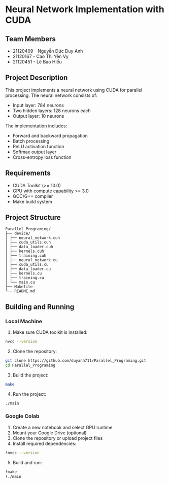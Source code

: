 # Neural Network Implementation with CUDA

## Team Members
- 21120409 - Nguyễn Đức Duy Anh
- 21120167 - Cao Thị Yến Vy
- 21120451 - Lê Bảo Hiếu

## Project Description
This project implements a neural network using CUDA for parallel processing. The neural network consists of:
- Input layer: 784 neurons
- Two hidden layers: 128 neurons each
- Output layer: 10 neurons

The implementation includes:
- Forward and backward propagation
- Batch processing
- ReLU activation function
- Softmax output layer
- Cross-entropy loss function

## Requirements
- CUDA Toolkit (>= 10.0)
- GPU with compute capability >= 3.0
- GCC/G++ compiler
- Make build system

## Project Structure
```
Parallel_Programing/
├── device/
│ ├── neural_network.cuh
│ ├── cuda_utils.cuh
│ ├── data_loader.cuh
│ ├── kernels.cuh
│ ├── training.cuh
│ ├── neural_network.cu
│ ├── cuda_utils.cu
│ ├── data_loader.cu
│ ├── kernels.cu
│ ├── training.cu
│ └── main.cu
├── Makefile
└── README.md
```
## Building and Running

### Local Machine
1. Make sure CUDA toolkit is installed:
```bash
nvcc --version
```
2. Clone the repository:
```bash
git clone https://github.com/duyanh711/Parallel_Programing.git
cd Parallel_Programing
```
3. Build the project:
```bash
make
```
4. Run the project:
```bash
./main
```


### Google Colab
1. Create a new notebook and select GPU runtime
2. Mount your Google Drive (optional)
3. Clone the repository or upload project files
4. Install required dependencies:
```bash
!nvcc --version
```
5. Build and run:
```bash
!make
!./main
```
